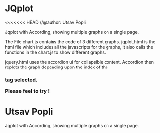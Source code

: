 JQplot
======

<<<<<<< HEAD
//@author: Utsav Popli

Jqplot with According, showing multiple graphs on a single page. 

The File chart.js contains the code of 3 different graphs. jqplot.html is the html file which includes all the javascripts for the graphs, it also calls the functions in the chart.js to show different graphs. 


jquery.html uses the accordion ui for collapsible content. 
Accordion then replots the graph depending upon the index of the <h3> tag selected. 

Please feel to try ! 



Utsav Popli
=======
Jqplot with According, showing multiple graphs on a single page. 


